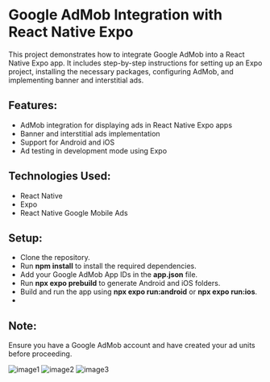 # Google AdMob Integration with React Native Expo
This project demonstrates how to integrate Google AdMob into a React Native Expo app. It includes step-by-step instructions for setting up an Expo project, installing the necessary packages, configuring AdMob, and implementing banner and interstitial ads.

## Features:
- AdMob integration for displaying ads in React Native Expo apps
- Banner and interstitial ads implementation
- Support for Android and iOS
- Ad testing in development mode using Expo
  
## Technologies Used:
- React Native
- Expo
- React Native Google Mobile Ads
  
## Setup:
- Clone the repository.
- Run **npm install** to install the required dependencies.
- Add your Google AdMob App IDs in the **app.json** file.
- Run **npx expo prebuild** to generate Android and iOS folders.
- Build and run the app using **npx expo run:android** or **npx expo run:ios**.
- 
## Note:
Ensure you have a Google AdMob account and have created your ad units before proceeding.

![image1](https://github.com/user-attachments/assets/95c7acee-dd10-4181-af9f-25f917228d95)
![image2](https://github.com/user-attachments/assets/eab0f363-8ce0-451f-9147-bd5307be160f)
![image3](https://github.com/user-attachments/assets/993bb77c-c48b-488a-b410-0474cd3770b3)

